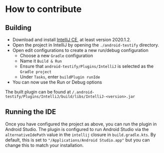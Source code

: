 # How to contribute

## Building

- Download and install [IntelliJ CE](https://www.jetbrains.com/idea/download), at least version 2020.1.2.
- Open the project in IntelliJ by opening the `./android-testify` directory.
- Open edit configurations to create a new run/debug configuration
    - Choose a new `Gradle` configuration
    - Name it `Build & Run`
    - Ensure that `android-testify/Plugins/IntelliJ` is selected as the `Gradle project`
    - Under `Tasks`, enter `buildPlugin runIde`
- You can now use the Run or Debug options


The built plugin can be found at `/.android-testify/Plugins/IntelliJ/build/libs/IntelliJ-<version>.jar`

## Running the IDE

Once you have configured the project as above, you can run the plugin in Android Studio.
The plugin is configured to run Android Studio via the `alternativeIdePath` value in the `intellij` closure in `build.gradle.kts`.
By default, this is set to `"/Applications/Android Studio.app"` but you can change this to match your installation.
